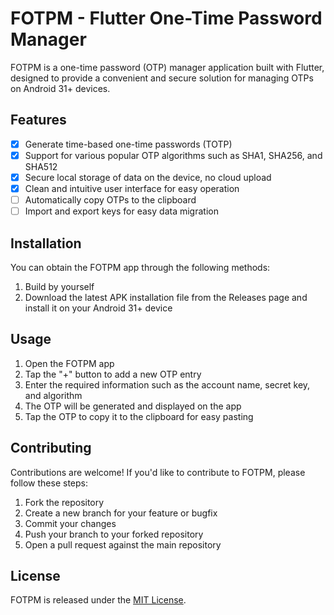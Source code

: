# FOTPM - Flutter One-Time Password Manager

FOTPM is a one-time password (OTP) manager application built with Flutter, designed to provide a convenient and secure solution for managing OTPs on Android 31+ devices.

## Features

- [x] Generate time-based one-time passwords (TOTP)
- [x] Support for various popular OTP algorithms such as SHA1, SHA256, and SHA512
- [x] Secure local storage of data on the device, no cloud upload
- [x] Clean and intuitive user interface for easy operation
- [ ] Automatically copy OTPs to the clipboard
- [ ] Import and export keys for easy data migration

## Installation

You can obtain the FOTPM app through the following methods:

1. Build by yourself
2. Download the latest APK installation file from the Releases page and install it on your Android 31+ device

## Usage

1. Open the FOTPM app
2. Tap the "+" button to add a new OTP entry
3. Enter the required information such as the account name, secret key, and algorithm
4. The OTP will be generated and displayed on the app
5. Tap the OTP to copy it to the clipboard for easy pasting

## Contributing

Contributions are welcome! If you'd like to contribute to FOTPM, please follow these steps:

1. Fork the repository
2. Create a new branch for your feature or bugfix
3. Commit your changes
4. Push your branch to your forked repository
5. Open a pull request against the main repository

## License

FOTPM is released under the [MIT License](https://opensource.org/licenses/MIT).